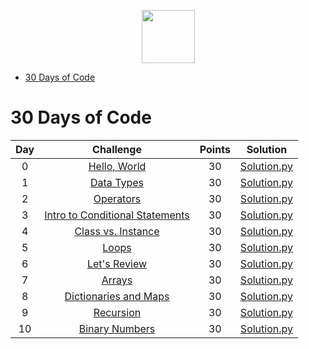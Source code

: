 <p align="center">
    <a href="https://www.hackerrank.com/zepman85">
        <img height=85 src="https://d3keuzeb2crhkn.cloudfront.net/hackerrank/assets/styleguide/logo_wordmark-f5c5eb61ab0a154c3ed9eda24d0b9e31.svg">
    </a>
</p>

* [30 Days of Code](#30-days-of-code)


# 30 Days of Code

| Day |                                                Challenge                                                | Points |                                                                                   Solution                                                                                  |
|:---:|:-------------------------------------------------------------------------------------------------------:|:------:|:---------------------------------------------------------------------------------------------------------------------------------------------------------------------------:|
|  0  | [Hello, World](https://www.hackerrank.com/challenges/30-hello-world)                                    |   30   | [Solution.py](https://github.com/zepman85/myHackerRankSolutions/blob/master/30%20Days%20of%20Code/Day%2000%20-%20Hello%2C%20World/Solution.py)                       |
|  1  | [Data Types](https://www.hackerrank.com/challenges/30-data-types)                                       |   30   | [Solution.py](https://github.com/zepman85/myHackerRankSolutions/blob/master/30%20Days%20of%20Code/Day%2001%20-%20Data%20Types/Solution.py)                           |
|  2  | [Operators](https://www.hackerrank.com/challenges/30-operators)                                         |   30   | [Solution.py](https://github.com/zepman85/myHackerRankSolutions/blob/master/30%20Days%20of%20Code/Day%2002%20-%20Operators/Solution.py)                              |
|  3  | [Intro to Conditional Statements](https://www.hackerrank.com/challenges/30-conditional-statements)      |   30   | [Solution.py](https://github.com/zepman85/myHackerRankSolutions/blob/master/30%20Days%20of%20Code/Day%2003%20-%20Intro%20to%20Conditional%20Statements/Solution.py)  |
|  4  | [Class vs. Instance](https://www.hackerrank.com/challenges/30-class-vs-instance)                        |   30   | [Solution.py](https://github.com/zepman85/myHackerRankSolutions/blob/master/30%20Days%20of%20Code/Day%2004%20-%20Class%20vs.%20Instance/Solution.py)                 |
|  5  | [Loops](https://www.hackerrank.com/challenges/30-loops)                                                 |   30   | [Solution.py](https://github.com/zepman85/myHackerRankSolutions/blob/master/30%20Days%20of%20Code/Day%2005%20-%20Loops/Solution.py)                                  |
|  6  | [Let's Review](https://www.hackerrank.com/challenges/30-review-loop)                                    |   30   | [Solution.py](https://github.com/zepman85/myHackerRankSolutions/blob/master/30%20Days%20of%20Code/Day%2006%20-%20Let's%20Review/Solution.py)                         |
|  7  | [Arrays](https://www.hackerrank.com/challenges/30-arrays)                                               |   30   | [Solution.py](https://github.com/zepman85/myHackerRankSolutions/blob/master/30%20Days%20of%20Code/Day%2007%20-%20Arrays/Solution.py)                                 |
|  8  | [Dictionaries and Maps](https://www.hackerrank.com/challenges/30-dictionaries-and-maps)                 |   30   | [Solution.py](https://github.com/zepman85/myHackerRankSolutions/blob/master/30%20Days%20of%20Code/Day%2008%20-%20Dictionaries%20and%20Maps/Solution.py)              |
|  9  | [Recursion](https://www.hackerrank.com/challenges/30-recursion)                                         |   30   | [Solution.py](https://github.com/zepman85/myHackerRankSolutions/blob/master/30%20Days%20of%20Code/Day%2009%20-%20Recursion%203/Solution.py)                              |
|  10 | [Binary Numbers](https://www.hackerrank.com/challenges/30-binary-numbers)                               |   30   | [Solution.py](https://github.com/zepman85/myHackerRankSolutions/blob/master/30%20Days%20of%20Code/Day%2010%20-%20Binary%20Numbers/Solution.py)                       |